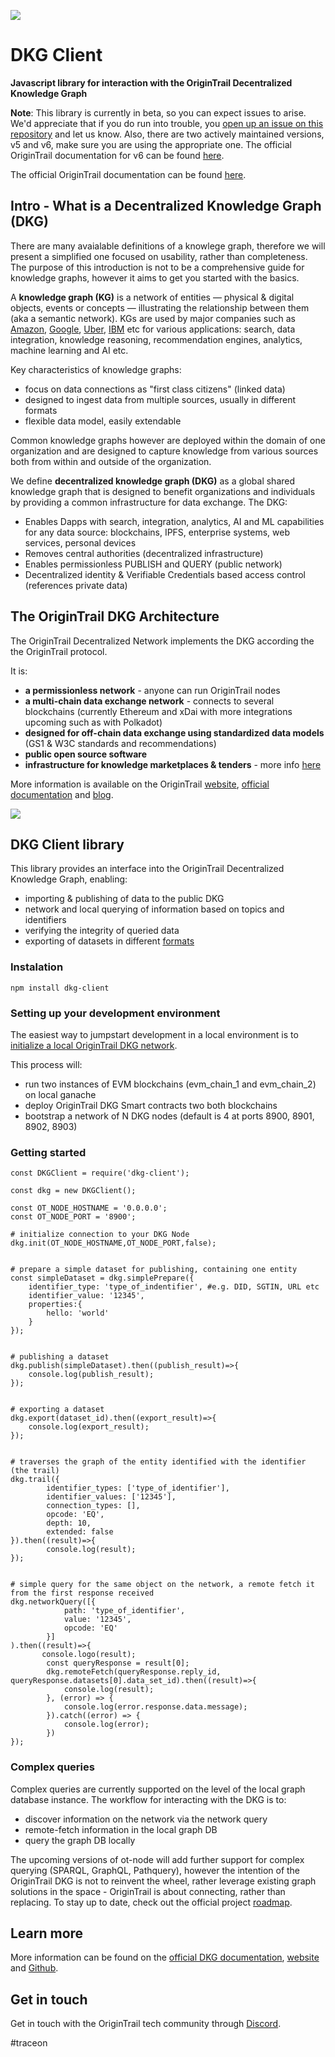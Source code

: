 ![](https://i.imgur.com/XkISdML.png)

# DKG Client

**Javascript library for interaction with the OriginTrail Decentralized Knowledge Graph**

**Note**: This library is currently in beta, so you can expect issues to arise. We'd appreciate that if you do run into trouble, you [open up an issue on this repository](https://github.com/OriginTrail/dkg-client/issues) and let us know.
Also, there are two actively maintained versions, v5 and v6, make sure you are using the appropriate one.
The official OriginTrail documentation for v6 can be found [here](https://docs.origintrail.io/dkg-v6-upcoming-version/introduction-to-dkg-v6-start-here).

The official OriginTrail documentation can be found [here](https://docs.origintrail.io/en/latest/).


## Intro - What is a Decentralized Knowledge Graph (DKG)


There are many avaialable definitions of a knowlege graph, therefore we will present a simplified one focused on usability, rather than completeness. The purpose of this introduction is not to be a comprehensive guide for knowledge graphs, however it aims to get you started with the basics.

A **knowledge graph (KG)** is a network of entities — physical & digital objects, events or concepts — illustrating the relationship between them (aka a semantic network). KGs are used by major companies such as [Amazon](http://lunadong.com/talks/PG.pdf), [Google](https://en.wikipedia.org/wiki/Google_Knowledge_Graph), [Uber](https://www.youtube.com/watch?v=r3yMSl5NB_Q), [IBM](https://www.ibm.com/cloud/learn/knowledge-graph) etc for various applications: search, data integration, knowledge reasoning, recommendation engines, analytics, machine learning and AI etc.

Key characteristics of knowledge graphs:
* focus on data connections as "first class citizens" (linked data) 
* designed to ingest data from multiple sources, usually in different formats
* flexible data model, easily extendable

Common knowledge graphs however are deployed within the domain of one organization and are designed to capture knowledge from various sources both from within and outside of the organization.

We define **decentralized knowledge graph (DKG)** as a global shared knowledge graph that is designed to benefit organizations and individuals by providing a common infrastructure for data exchange. The DKG:

* Enables Dapps with search, integration, analytics, AI and ML capabilities for any data source: blockchains, IPFS, enterprise systems, web services, personal devices 
* Removes central authorities (decentralized infrastructure)
* Enables permissionless PUBLISH and QUERY (public network)
* Decentralized identity & Verifiable Credentials based access control (references private data)

## The OriginTrail DKG Architecture 

The OriginTrail Decentralized Network implements the DKG according the the OriginTrail protocol.

It is:

* **a permissionless network** - anyone can run OriginTrail nodes
* **a multi-chain data exchange network** - connects to several blockchains (currently Ethereum and xDai with more integrations upcoming such as with Polkadot)
* **designed for off-chain data exchange using standardized data models** (GS1 & W3C standards and recommendations)
* **public open source software**
* **infrastructure for knowledge marketplaces & tenders** - more info [here](https://www.youtube.com/watch?v=4uCxYGRh5fk)

More information is available on the OriginTrail [website](https://origintrail.io), [official documentation](https://docs.origintrail.io) and [blog](https://medium.com/origintrail).


![](https://i.imgur.com/yTNtZE1.png)



## DKG Client library

This library provides an interface into the OriginTrail Decentralized Knowledge Graph, enabling:

* importing & publishing of data to the public DKG
* network and local querying of information based on topics and identifiers
* verifying the integrity of queried data
* exporting of datasets in different [formats](https://docs.origintrail.io/en/latest/ODN-Functionalities/dataset-operations.html#supported-standards)

### Instalation

```
npm install dkg-client
```

### Setting up your development environment

The easiest way to jumpstart development in a local environment is to [initialize a local OriginTrail DKG network](https://github.com/OriginTrail/ot-node/tree/develop/tools/local-network-setup).

This process will:
* run two instances of EVM blockchains (evm_chain_1 and evm_chain_2) on local ganache
* deploy OriginTrail DKG Smart contracts two both blockchains
* bootstrap a network of N DKG nodes (default is 4 at ports 8900, 8901, 8902, 8903)


### Getting started


```javascript=
const DKGClient = require('dkg-client');

const dkg = new DKGClient();

const OT_NODE_HOSTNAME = '0.0.0.0';
const OT_NODE_PORT = '8900';

# initialize connection to your DKG Node
dkg.init(OT_NODE_HOSTNAME,OT_NODE_PORT,false);


# prepare a simple dataset for publishing, containing one entity
const simpleDataset = dkg.simplePrepare({
    identifier_type: 'type_of_indentifier', #e.g. DID, SGTIN, URL etc
    identifier_value: '12345',
    properties:{
        hello: 'world'
    }
});


# publishing a dataset
dkg.publish(simpleDataset).then((publish_result)=>{
    console.log(publish_result);
});


# exporting a dataset
dkg.export(dataset_id).then((export_result)=>{
    console.log(export_result);
});


# traverses the graph of the entity identified with the identifier (the trail)
dkg.trail({
        identifier_types: ['type_of_identifier'],
        identifier_values: ['12345'],
        connection_types: [],
        opcode: 'EQ',
        depth: 10,
        extended: false
}).then((result)=>{
        console.log(result);
});
    

# simple query for the same object on the network, a remote fetch it from the first response received    
dkg.networkQuery([{
            path: 'type_of_identifier',
            value: '12345',
            opcode: 'EQ'
        }]
).then((result)=>{
       console.logo(result);
        const queryResponse = result[0];
        dkg.remoteFetch(queryResponse.reply_id, queryResponse.datasets[0].data_set_id).then((result)=>{
            console.log(result);
        }, (error) => {
            console.log(error.response.data.message);
        }).catch((error) => {
            console.log(error);
        })
});

```

### Complex queries

Complex queries are currently supported on the level of the local graph database instance. The workflow for interacting with the DKG is to:

* discover information on the network via the network query
* remote-fetch information in the local graph DB
* query the graph DB locally

The upcoming versions of ot-node will add further support for complex querying (SPARQL, GraphQL, Pathquery), however the intention of the OriginTrail DKG is not to reinvent the wheel, rather leverage existing graph solutions in the space - OriginTrail is about connecting, rather than replacing. 
To stay up to date, check out the official project [roadmap](https://origintrail.io/roadmap).

## Learn more

More information can be found on the [official DKG documentation](https://docs.origintrail.io/), [website](https://origintrail.io) and [Github](https://github.com/OriginTrail).

## Get in touch

Get in touch with the OriginTrail tech community through [Discord](https://discordapp.com/invite/FCgYk2S). 


#traceon
